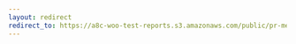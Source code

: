 ```yaml
---
layout: redirect
redirect_to: https://a8c-woo-test-reports.s3.amazonaws.com/public/pr-merge/38047/e2e/index.html
---
```

